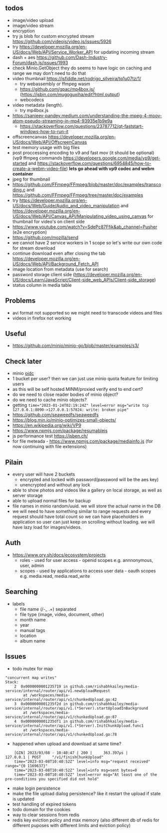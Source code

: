 ## todos

* image/video upload
* image/video stream 
* encryption
* try js blob for custom encrypted stream https://github.com/videojs/video.js/issues/5926
* try https://developer.mozilla.org/en-US/docs/Web/API/Service_Worker_API for updating incoming stream
* dash + aes https://github.com/Dash-Industry-Forum/dash.js/issues/1993
* check Minio.GetObject they do seems to have logic on caching and range we may don't need to do that
* video thumbnail https://jsfiddle.net/rodrigo_silveira/tq1u07tz/1/
    * try webassembly or ffmpeg wasm
    * https://github.com/gpac/mp4box.js/ (https://jsbin.com/mugoguxiha/edit?html,output)
    * webcodecs 
* video metadata (length).
    * try mp4box.js
* https://sanjeev-pandey.medium.com/understanding-the-mpeg-4-moov-atom-pseudo-streaming-in-mp4-93935e1b9e9a
    * https://stackoverflow.com/questions/23787712/qt-faststart-windows-how-to-run-it
* offscreencanvas https://developer.mozilla.org/en-US/docs/Web/API/OffscreenCanvas
* test memory usage with big files
* post proccessing encoding to v9 and fast mov (it should be optional) (vp9 ffmpeg commands https://developers.google.com/media/vp9/get-started and https://stackoverflow.com/questions/6954845/how-to-create-a-webm-video-file) **lets go ahead with vp9 codec and webm container**
* jpeg for thumbnail
* https://github.com/FFmpeg/FFmpeg/blob/master/doc/examples/transcoding.c and https://github.com/FFmpeg/FFmpeg/tree/master/doc/examples
* try https://developer.mozilla.org/en-US/docs/Web/Guide/Audio_and_video_manipulation and  https://developer.mozilla.org/en-US/docs/Web/API/Canvas_API/Manipulating_video_using_canvas for thumbnail for video's on client side
* https://www.youtube.com/watch?v=SdePc87Ffik&ab_channel=Pusher (e2e encryption)
* https://github.com/mozilla/send
* we cannot have 2 service workers in 1 scope so let's write our own code for stream download
* continue download even after closing the tab https://developer.mozilla.org/en-US/docs/Web/API/Background_Fetch_API
* image location from metadata (use for search)
* password storage client side (https://developer.mozilla.org/en-US/docs/Learn/JavaScript/Client-side_web_APIs/Client-side_storage)
* status column in media table

## Problems
* avi format not supported so we might need to transcode videos and files
* videos in firefox not working

## Useful
* https://github.com/minio/minio-go/blob/master/examples/s3/



## Check later

* minio [oidc](https://min.io/docs/minio/linux/developers/security-token-service.html?ref=docs)
* 1 bucket per user? then we can just use minio quota feature for limiting users
* as this will be self hosted MINM/proxied verify end to end cert?
* do we need to close reader bodies of minio object? 
* do we need to cache minio objects?
* getting `time="2023-01-24T02:19:24Z" level=error msg="write tcp 127.0.0.1:8090->127.0.0.1:57824: write: broken pipe"`
* https://github.com/seaweedfs/seaweedfs
* https://blog.min.io/minio-optimizes-small-objects/
* https://en.wikipedia.org/wiki/VP9
* https://www.npmjs.com/package/resumablejs
* js performance test https://jsben.ch/
* for file meteada - https://www.npmjs.com/package/mediainfo.js (for now continuing with file extensions)

## Pilain
* every user will have 2 buckets 
    * encrypted and locked with password(password will be the aes key)
    * unencrypted and without any lock
* able to show photos and videos like a gallery on local storage, as well as server storage
* able to upload normal files for backup
* file names in minio random/uuid. we will store the actual name in the DB
* we will need to have something similar to range requests and every request should have total count so we can have placeholders in application so user can just keep on scrolling without loading. we will have lazy load for images/videos.


## Auth
* https://www.ory.sh/docs/ecosystem/projects 
    * roles - used for user access - openid scopes e.g. annnonymous, user, admin
    * scopes - used by applications to access user data - oauth scopes e.g. media.read, media.read_write

## Searching
* labels
    * file name (/\-_ .+) separated
    * file type (image, video, document, other)
    * month name
    * year
    * manual tags
    * location
    * album name


## Issues
* todo mutex for map
```log
"concurrent map writes"
Stack:
	2  0x0000000001235719 in github.com/rishabhkailey/media-service/internal/router/api/v1.newUploadRequest
	    at /workspaces/media-service/internal/router/api/v1/chunkedUpload.go:42
	3  0x0000000001235f2d in github.com/rishabhkailey/media-service/internal/router/api/v1.(*Server).startUploadInBackground
	    at /workspaces/media-service/internal/router/api/v1/chunkedUpload.go:87
	4  0x0000000001235df1 in github.com/rishabhkailey/media-service/internal/router/api/v1.(*Server).InitChunkUpload.func1
	    at /workspaces/media-service/internal/router/api/v1/chunkedUpload.go:78
```
* happened when upload and download at same time?
```log
    [GIN] 2023/03/08 - 10:40:47 | 200 |     363.397µs |       127.0.0.1 | POST     "/v1/finishChunkUpload"
    time="2023-03-08T10:40:52Z" level=info msg="request received" range="{0 1169637}"
    time="2023-03-08T10:40:52Z" level=info msg=sent bytes=0
    time="2023-03-08T10:40:52Z" level=error msg="At least one of the pre-conditions you specified did not hold"
```
* make login persistence
* make the file upload dialog persistence? like it restart the upload if state is updated
* test handling of expired tokens
* todo domain for the cookies
* way to clear sessions from redis
* redis key eviction policy and max memory (also different db of redis for different puposes with different limits and eviction policy)